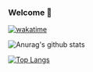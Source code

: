 ### Welcome 👋


[![wakatime](https://wakatime.com/badge/user/d582cff4-71c0-49d7-b155-a401b1bb9c56.svg)](https://wakatime.com/@d582cff4-71c0-49d7-b155-a401b1bb9c56)

![Anurag's github stats](https://github-readme-stats.vercel.app/api?username=xhj2501&count_private=true&show_icons=true&theme=radical)

[![Top Langs](https://github-readme-stats.vercel.app/api/top-langs/?username=xhj2501&layout=compact)](https://github.com/xhj2501/github-readme-stats)



